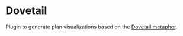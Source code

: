 # Dovetail
Plugin to generate plan visualizations based on the [Dovetail metaphor](https://www.aaai.org/ocs/index.php/FLAIRS/FLAIRS16/paper/viewFile/12966/12544).